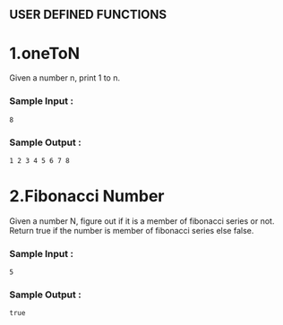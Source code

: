## USER DEFINED FUNCTIONS

# 1.oneToN
Given a number n, print 1 to n. 
<br>
 ### Sample Input :<br>
```
8 
```


### Sample Output :<br>
``` 
1 2 3 4 5 6 7 8
```

# 2.Fibonacci Number

Given a number N, figure out if it is a member of fibonacci series or not. Return true if the number is member of fibonacci series else false.
 ### Sample Input :<br>

```
5
```
### Sample Output :<br>
``` 
true
```
